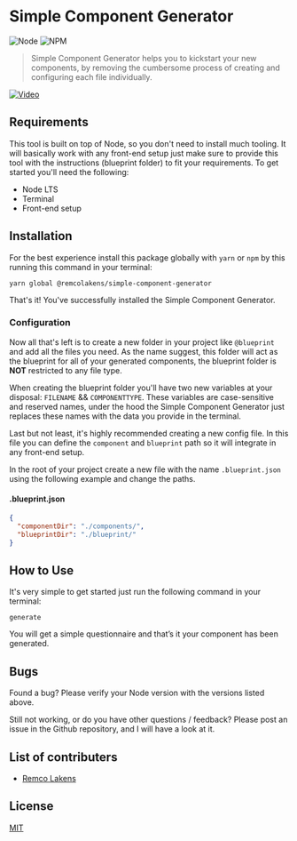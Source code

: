 # Simple Component Generator

![Node](https://img.shields.io/static/v1?label=NodeJS&message=v14.16.0&color=blue)
![NPM](https://img.shields.io/static/v1?label=NPM&message=v6.14.11&color=orange)

> Simple Component Generator helps you to kickstart your new components, by removing the cumbersome process of creating and configuring each file individually.

[![Video](https://s4.gifyu.com/images/Screen-Recording-2021-03-08-at-1.gif)](https://s4.gifyu.com/images/Screen-Recording-2021-03-08-at-1.gif)

## Requirements

This tool is built on top of Node, so you don't need to install much tooling. It will basically work with any front-end setup just make sure to provide this tool with the instructions (blueprint folder) to fit your requirements. To get started you'll need the following:

- Node LTS
- Terminal
- Front-end setup

## Installation

For the best experience install this package globally with `yarn` or `npm` by this running this command in your terminal:

```
yarn global @remcolakens/simple-component-generator
```

That's it! You've successfully installed the Simple Component Generator.

### Configuration

Now all that's left is to create a new folder in your project like `@blueprint` and add all the files you need.
As the name suggest, this folder will act as the blueprint for all of your generated components, the blueprint folder is **NOT** restricted to any file type.

When creating the blueprint folder you'll have two new variables at your disposal: `FILENAME` && `COMPONENTTYPE`.
These variables are case-sensitive and reserved names, under the hood the Simple Component Generator just replaces these names with the data you provide in the terminal.

Last but not least, it's highly recommended creating a new config file. In this file you can define the `component` and `blueprint` path so it will integrate in any front-end setup.

In the root of your project create a new file with the name `.blueprint.json` using the following example and change the paths.

#### .blueprint.json

```json
{
  "componentDir": "./components/",
  "blueprintDir": "./blueprint/"
}
```

## How to Use

It's very simple to get started just run the following command in your terminal:

```shell
generate
```

You will get a simple questionnaire and that’s it your component has been generated.

## Bugs

Found a bug? Please verify your Node version with the versions listed above.

Still not working, or do you have other questions / feedback?
Please post an issue in the Github repository, and I will have a look at it.

## List of contributers

- [Remco Lakens](info@remcolakens.nl)

## License

[MIT](LICENSE)
